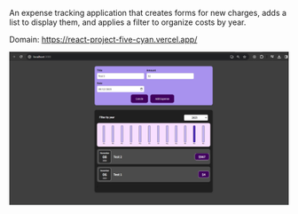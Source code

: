 An expense tracking application that creates forms for new charges, adds a list to display them, and applies a filter to organize costs by year.  

Domain: https://react-project-five-cyan.vercel.app/

![Model](expenses.png)
